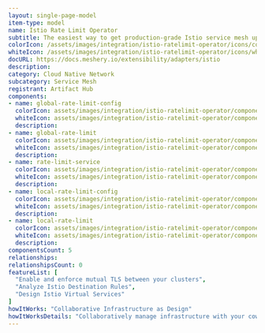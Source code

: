 ```yaml
---
layout: single-page-model
item-type: model
name: Istio Rate Limit Operator
subtitle: The easiest way to get production-grade Istio service mesh up and running
colorIcon: /assets/images/integration/istio-ratelimit-operator/icons/color/istio-ratelimit-operator-color.svg
whiteIcon: /assets/images/integration/istio-ratelimit-operator/icons/white/istio-ratelimit-operator-white.svg
docURL: https://docs.meshery.io/extensibility/adapters/istio
description: 
category: Cloud Native Network
subcategory: Service Mesh
registrant: Artifact Hub
components: 
- name: global-rate-limit-config
  colorIcon: assets/images/integration/istio-ratelimit-operator/components/global-rate-limit-config/icons/color/global-rate-limit-config-color.svg
  whiteIcon: assets/images/integration/istio-ratelimit-operator/components/global-rate-limit-config/icons/white/global-rate-limit-config-white.svg
  description: 
- name: global-rate-limit
  colorIcon: assets/images/integration/istio-ratelimit-operator/components/global-rate-limit/icons/color/global-rate-limit-color.svg
  whiteIcon: assets/images/integration/istio-ratelimit-operator/components/global-rate-limit/icons/white/global-rate-limit-white.svg
  description: 
- name: rate-limit-service
  colorIcon: assets/images/integration/istio-ratelimit-operator/components/rate-limit-service/icons/color/rate-limit-service-color.svg
  whiteIcon: assets/images/integration/istio-ratelimit-operator/components/rate-limit-service/icons/white/rate-limit-service-white.svg
  description: 
- name: local-rate-limit-config
  colorIcon: assets/images/integration/istio-ratelimit-operator/components/local-rate-limit-config/icons/color/local-rate-limit-config-color.svg
  whiteIcon: assets/images/integration/istio-ratelimit-operator/components/local-rate-limit-config/icons/white/local-rate-limit-config-white.svg
  description: 
- name: local-rate-limit
  colorIcon: assets/images/integration/istio-ratelimit-operator/components/local-rate-limit/icons/color/local-rate-limit-color.svg
  whiteIcon: assets/images/integration/istio-ratelimit-operator/components/local-rate-limit/icons/white/local-rate-limit-white.svg
  description: 
componentsCount: 5
relationships: 
relationshipsCount: 0
featureList: [
  "Enable and enforce mutual TLS between your clusters",
  "Analyze Istio Destination Rules",
  "Design Istio Virtual Services"
]
howItWorks: "Collaborative Infrastructure as Design"
howItWorksDetails: "Collaboratively manage infrastructure with your coworkers synchronously sharing the same designs."
---
```

